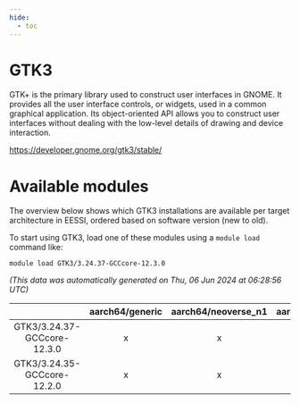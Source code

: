 ```yaml
---
hide:
  - toc
---
```


GTK3
====


GTK+ is the primary library used to construct user interfaces in GNOME. It provides all the user interface controls, or widgets, used in a common graphical application. Its object-oriented API allows you to construct user interfaces without dealing with the low-level details of drawing and device interaction.

https://developer.gnome.org/gtk3/stable/
# Available modules


The overview below shows which GTK3 installations are available per target architecture in EESSI, ordered based on software version (new to old).

To start using GTK3, load one of these modules using a `module load` command like:

```shell
module load GTK3/3.24.37-GCCcore-12.3.0
```

*(This data was automatically generated on Thu, 06 Jun 2024 at 06:28:56 UTC)*  

| |aarch64/generic|aarch64/neoverse_n1|aarch64/neoverse_v1|x86_64/generic|x86_64/amd/zen2|x86_64/amd/zen3|x86_64/intel/haswell|x86_64/intel/skylake_avx512|
| :---: | :---: | :---: | :---: | :---: | :---: | :---: | :---: | :---: |
|GTK3/3.24.37-GCCcore-12.3.0|x|x|x|x|x|x|x|x|
|GTK3/3.24.35-GCCcore-12.2.0|x|x|x|x|x|x|x|x|
